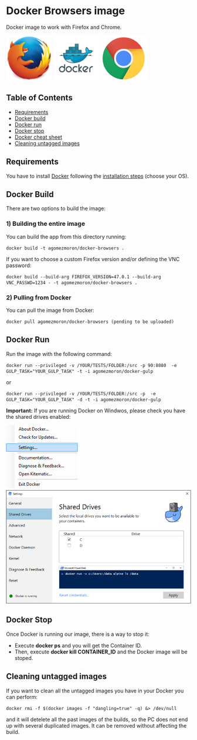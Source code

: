 # Docker Browsers image

Docker image to work with Firefox and Chrome.

<img src="img/firefox.jpg" height="125" />
<img src="img/docker_logo.png" height="125" />
<img src="img/chrome.png" height="125" />

## Table of Contents
  - [Requirements](#requirements)
  - [Docker build](#docker-build)
  - [Docker run](#docker-run)
  - [Docker stop](#docker-stop)
  - [Docker cheat sheet](https://github.com/wsargent/docker-cheat-sheet)
  - [Cleaning untagged images](#cleaning-untagged-images)

## Requirements

You have to install [Docker](https://www.docker.com/) following the [installation steps](https://docs.docker.com/engine/installation/) (choose your OS).

## Docker Build

There are two options to build the image:

### 1) Building the entire image

You can build the app from this directory running:

```
docker build -t agomezmoron/docker-browsers .
```

If you want to choose a custom Firefox version and/or defining the VNC password:

```
docker build --build-arg FIREFOX_VERSION=47.0.1 --build-arg VNC_PASSWD=1234 - -t agomezmoron/docker-browsers .
```

### 2) Pulling from Docker

You can pull the image from Docker:

```
docker pull agomezmoron/docker-browsers (pending to be uploaded)
```

## Docker Run

Run the image with the following command:

```
docker run --privileged -v /YOUR/TESTS/FOLDER:/src -p 90:8080  -e GULP_TASK="YOUR_GULP_TASK" -t -i agomezmoron/docker-gulp
```

or

```
docker run --privileged -v /YOUR/TESTS/FOLDER:/src -p  -e GULP_TASK="YOUR_GULP_TASK" -d -t -i agomezmoron/docker-gulp
```


**Important:** If you are running Docker on Windwos, please check you have the shared drives enabled:

<img src="img/docker_settings_windows.png" />
<img src="img/docker_shared_windows.png" />


## Docker Stop

Once Docker is running our image, there is a way to stop it:

 * Execute **docker ps** and you will get the Container ID.
 * Then, execute **docker kill CONTAINER_ID** and the Docker image will be stoped.

## Cleaning untagged images

If you want to clean all the untagged images you have in your Docker you can perform:

```
docker rmi -f $(docker images -f "dangling=true" -q) &> /dev/null
```

and it will detelete all the past images of the builds, so the PC does not end up with several duplicated images. It can be removed without affecting the build.
